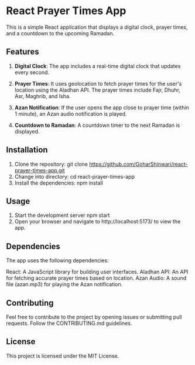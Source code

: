 # React Prayer Times App

This is a simple React application that displays a digital clock, prayer times, and a countdown to the upcoming Ramadan.

## Features

1. **Digital Clock**: The app includes a real-time digital clock that updates every second.

2. **Prayer Times**: It uses geolocation to fetch prayer times for the user's location using the Aladhan API. The prayer times include Fajr, Dhuhr, Asr, Maghrib, and Isha.

3. **Azan Notification**: If the user opens the app close to prayer time (within 1 minute), an Azan audio notification is played.

4. **Countdown to Ramadan**: A countdown timer to the next Ramadan is displayed.

## Installation

1. Clone the repository:
   git clone https://github.com/GoharShinwari/react-prayer-times-app.git
2. Change into directory:
   cd react-prayer-times-app
3. Install the dependencies:
   npm install

## Usage
1. Start the development server
   npm start
2. Open your browser and navigate to http://localhost:5173/ to view the app.

## Dependencies
The app uses the following dependencies:

React: A JavaScript library for building user interfaces.
Aladhan API: An API for fetching accurate prayer times based on location.
Azan Audio: A sound file (azan.mp3) for playing the Azan notification.

## Contributing
Feel free to contribute to the project by opening issues or submitting pull requests. Follow the CONTRIBUTING.md guidelines.

## License
This project is licensed under the MIT License.
